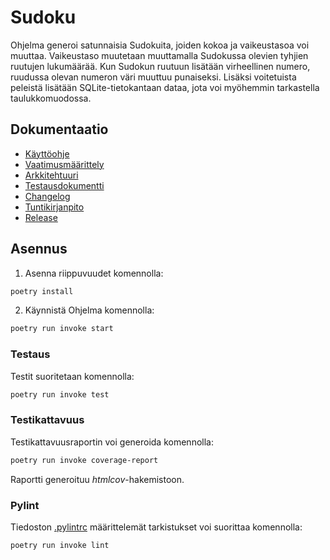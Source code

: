 # Sudoku

Ohjelma generoi satunnaisia Sudokuita, joiden kokoa ja vaikeustasoa voi muuttaa. Vaikeustaso muutetaan muuttamalla Sudokussa olevien tyhjien ruutujen lukumäärää. Kun Sudokun ruutuun lisätään virheellinen numero, ruudussa olevan numeron väri muuttuu punaiseksi. Lisäksi voitetuista peleistä lisätään SQLite-tietokantaan dataa, jota voi myöhemmin tarkastella taulukkomuodossa.


## Dokumentaatio

- [Käyttöohje](dokumentaatio/kayttoohje.md)  
- [Vaatimusmäärittely](dokumentaatio/vaatimusmaarittely.md)  
- [Arkkitehtuuri](dokumentaatio/arkkitehtuuri.md)  
- [Testausdokumentti](dokumentaatio/testaus.md)  
- [Changelog](dokumentaatio/changelog.md)  
- [Tuntikirjanpito](dokumentaatio/tuntikirjanpito.md)  
- [Release](https://github.com/maazjes/ohte/releases/tag/viikko5)

## Asennus

1. Asenna riippuvuudet komennolla:

```bash
poetry install
```

2. Käynnistä Ohjelma komennolla:

```bash
poetry run invoke start
```

### Testaus

Testit suoritetaan komennolla:

```bash
poetry run invoke test
```

### Testikattavuus

Testikattavuusraportin voi generoida komennolla:

```bash
poetry run invoke coverage-report
```

Raportti generoituu _htmlcov_-hakemistoon.

### Pylint

Tiedoston [.pylintrc](./.pylintrc) määrittelemät tarkistukset voi suorittaa komennolla:

```bash
poetry run invoke lint
```